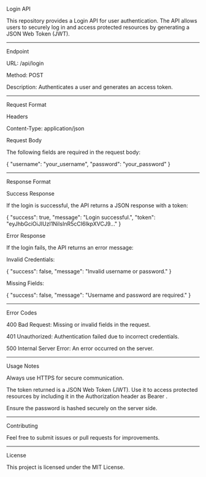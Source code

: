 Login API

This repository provides a Login API for user authentication. The API allows users to securely log in and access protected resources by generating a JSON Web Token (JWT).


---

Endpoint

URL: /api/login

Method: POST

Description: Authenticates a user and generates an access token.



---

Request Format

Headers

Content-Type: application/json


Request Body

The following fields are required in the request body:

{
  "username": "your_username",
  "password": "your_password"
}


---

Response Format

Success Response

If the login is successful, the API returns a JSON response with a token:

{
  "success": true,
  "message": "Login successful.",
  "token": "eyJhbGciOiJIUzI1NiIsInR5cCI6IkpXVCJ9..."
}

Error Response

If the login fails, the API returns an error message:

Invalid Credentials:

{
  "success": false,
  "message": "Invalid username or password."
}

Missing Fields:

{
  "success": false,
  "message": "Username and password are required."
}



---

Error Codes

400 Bad Request: Missing or invalid fields in the request.

401 Unauthorized: Authentication failed due to incorrect credentials.

500 Internal Server Error: An error occurred on the server.



---

Usage Notes

Always use HTTPS for secure communication.

The token returned is a JSON Web Token (JWT). Use it to access protected resources by including it in the Authorization header as Bearer <token>.

Ensure the password is hashed securely on the server side.



---

Contributing

Feel free to submit issues or pull requests for improvements.


---

License

This project is licensed under the MIT License.

